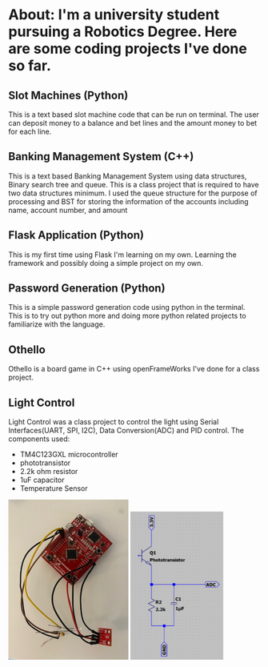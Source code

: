 # About: I'm a university student pursuing a Robotics Degree. Here are some coding projects I've done so far.

## Slot Machines (Python)

This is a text based slot machine code that can be run on terminal. The user can deposit money to a balance and bet lines and the amount money to bet for each line.

## Banking Management System (C++)

This is a text based Banking Management System using data structures, Binary search tree and queue. This is a class project that is required to have two data structures minimum. I used the queue structure for the purpose of processing and BST for storing the information of the accounts including name, account number, and amount 

## Flask Application (Python)

This is my first time using Flask I'm learning on my own. Learning the framework and possibly doing a simple project on my own.

## Password Generation (Python)

This is a simple password generation code using python in the terminal. This is to try out python more and doing more python related projects to familiarize with the language.

## Othello 

Othello is a board game in C++ using openFrameWorks I've done for a class project.

## Light Control

Light Control was a class project to control the light using Serial Interfaces(UART, SPI, I2C), Data Conversion(ADC) and PID control.
The components used:
- TM4C123GXL microcontroller
- phototransistor
- 2.2k ohm resistor
- 1uF capacitor
- Temperature Sensor
  
![image](https://github.com/yuuknishida/Coding-Projects/blob/main/LightCntrPrj/IMG_0250.jpg)
![image](https://github.com/yuuknishida/Coding-Projects/blob/master/LightCntrPrj/circuit.png)
